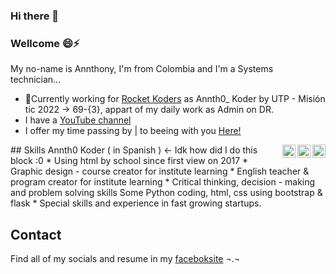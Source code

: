 ### Hi there 👋

### Wellcome 😄⚡
My no-name is Annthony, I'm from Colombia and I'm a Systems technician...
* 🔭Currently working for [Rocket Koders](https://github.com/Annth0/RocketKoders01) as Annth0_ Koder by UTP - Misión tic 2022 -> 69-{3}, appart of my daily work as Admin on DR.
* I have a [YouTube channel](https://youtube.com/)
* I offer my time passing by | to beeing with you [Here!](https://api.whatsapp.com/send?phone=+573125953139&text=Hey!%20I%20have%20seen%20your%20GitHub%20Link.%20Let's%20talk%20together!)
<a href="https://facebook.com/PanPaLucho">
  <img align="right" alt="icon | fb"  width="21px" src="https://cdn-icons-png.flaticon.com/512/1384/1384005.png">
</a>
<a href="https://api.whatsapp.com/send?phone=+573125953139&text=Hey!%20I%20have%20seen%20your%20GitHub%20Link.%20Let's%20talk%20together!">
  <img align="right" alt="icon | wp"  width="21px" src="https://cdn-icons-png.flaticon.com/512/733/733641.png">
</a>
<a ref="phone:573125953239">
<img align="right" alt="icon | ph"  width="21px" src="https://cdn-icons-png.flaticon.com/512/950/950311.png">
</a>
## Skills
                                                               Annth0 Koder
                                                              ( in Spanish )     <- Idk how did I do this block :0
* Using html by school since first view on 2017
* Graphic design - course creator for institute learning
* English teacher & program creator for institute learning
* Critical thinking, decision - making and problem solving skills
  Some Python coding, html, css using bootstrap & flask
* Special skills and experience in fast growing startups.

## Contact
Find all of my socials and resume in my [faceboksite]( https://facebook.com/PanPaLucho )
¬.¬
